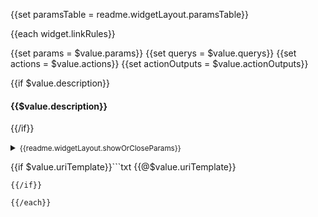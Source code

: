 {{set paramsTable = readme.widgetLayout.paramsTable}}

{{each widget.linkRules}}

{{set params = $value.params}}
{{set querys = $value.querys}}
{{set actions = $value.actions}}
{{set actionOutputs = $value.actionOutputs}}

{{if $value.description}}
#### {{$value.description}}
{{/if}}

<details {{if showParams}}open{{/if}}>
<summary><small>{{readme.widgetLayout.showOrCloseParams}}</small></summary><p></p>

| {{paramsTable.name}} | {{paramsTable.type}} | {{paramsTable.required}} | {{paramsTable.default}} | {{paramsTable.description}} | {{paramsTable.moreDescription}} |
| -------------------- | -------------------- | ------------------------ | ----------------------- | --------------------------- | ------------------------------- |{{if params && params.length}}
| ![ref-params] | | | | | |{{each params}}
| `{{$value.name}}` | `{{$value.type}}` | {{if $value.required!==false}}`true`{{/if}} | {{if $value.default}}`{{$value.default}}`{{else}}{{/if}} | {{@$value.description}} | {{if $value.moreDescription}}{{@$value.moreDescription}}{{/if}} |{{/each}}{{/if}}{{if querys && querys.length}}
| ![ref-querys] | | | | | |{{each querys}}
| `{{$value.name}}` | `{{$value.type}}` | {{if $value.required===true}}`true`{{/if}} | {{if $value.default}}`{{$value.default}}`{{else}}{{/if}} | {{@$value.description}} | {{if $value.moreDescription}}{{@$value.moreDescription}}{{/if}} |{{/each}}{{/if}}{{if actions && actions.length}}
| ![ref-actions] | | | | | |{{each actions}}
| `{{$value.name}}` | `{{$value.type}}` | {{if $value.required===true}}`true`{{/if}} | {{if $value.default}}`{{$value.default}}`{{else}}{{/if}} | {{@$value.description}} | {{if $value.moreDescription}}{{@$value.moreDescription}}{{/if}} |{{/each}}{{/if}}{{if actionOutputs && actionOutputs.length}}
| ![ref-action-outputs] | | | | | |{{each actionOutputs}}
| `{{$value.name}}` | `{{$value.type}}` | {{if $value.required!==false}}`true`{{/if}} | {{if $value.default}}`{{$value.default}}`{{else}}{{/if}} | {{@$value.description}} | {{if $value.moreDescription}}{{@$value.moreDescription}}{{/if}} |{{/each}}{{/if}}

</details>

{{if $value.uriTemplate}}```txt
{{@$value.uriTemplate}}
```
{{/if}}

{{/each}}